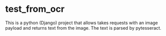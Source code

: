 # test_from_ocr
This is a python (Django) project that allows takes requests with an image payload and returns text from the image. The text is parsed by pytesseract.
